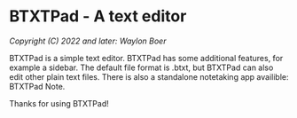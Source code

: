 # BTXTPad - A text editor
*Copyright (C) 2022 and later: Waylon Boer*

BTXTPad is a simple text editor.
BTXTPad has some additional features, for example a sidebar.
The default file format is .btxt, but BTXTPad can also edit other plain text files.
There is also a standalone notetaking app availible: BTXTPad Note.

Thanks for using BTXTPad!
